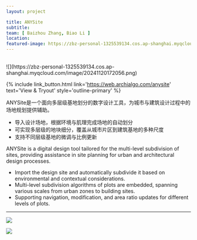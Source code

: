 ```yaml
---
layout: project

title: ANYSite
subtitle:
team: [ Baizhou Zhang, Biao Li ]
location:
featured-image: https://zbz-personal-1325539134.cos.ap-shanghai.myqcloud.com/image/20241120172056.png
---
```

<br>
![](https://zbz-personal-1325539134.cos.ap-shanghai.myqcloud.com/image/20241120172056.png)

{% include link_button.html link='https://web.archialgo.com/anysite' text='View & Tryout' style='outline-primary' %}

ANYSite是一个面向多层级基地划分的数字设计工具，为城市与建筑设计过程中的场地规划提供辅助。

* 导入设计场地，根据环境与肌理完成场地的自动划分
* 可实现多层级的地块细分，覆盖从城市片区到建筑基地的多种尺度
* 支持不同层级基地的微调与比例更新

ANYSite is a digital design tool tailored for the multi-level subdivision of sites, providing assistance in site planning for urban and architectural design processes.

* Import the design site and automatically subdivide it based on environmental and contextual considerations.
* Multi-level subdivision algorithms of plots are embedded, spanning various scales from urban zones to building sites.
* Supporting navigation, modification, and area ratio updates for different levels of plots.

---

![](https://archialgo-com-sources.oss-cn-hangzhou.aliyuncs.com/images/anysite-complete-0618.gif)

![](https://archialgo-com-sources.oss-cn-hangzhou.aliyuncs.com/images/202406131622658.jpeg)